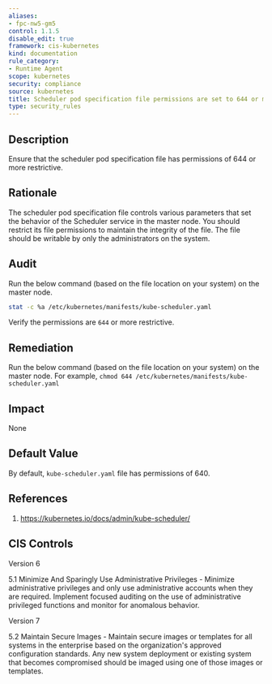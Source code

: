 ```yaml
---
aliases:
- fpc-nw5-gm5
control: 1.1.5
disable_edit: true
framework: cis-kubernetes
kind: documentation
rule_category:
- Runtime Agent
scope: kubernetes
security: compliance
source: kubernetes
title: Scheduler pod specification file permissions are set to 644 or more restrictive
type: security_rules
---
```


## Description

Ensure that the scheduler pod specification file has permissions of 644 or more restrictive.

## Rationale

The scheduler pod specification file controls various parameters that set the behavior of the Scheduler service in the master node. You should restrict its file permissions to maintain the integrity of the file. The file should be writable by only the administrators on the system.

## Audit

Run the below command (based on the file location on your system) on the master node.

```bash
stat -c %a /etc/kubernetes/manifests/kube-scheduler.yaml
```

Verify the permissions are `644` or more restrictive.

## Remediation

Run the below command (based on the file location on your system) on the master node. For example, `chmod 644 /etc/kubernetes/manifests/kube-scheduler.yaml`

## Impact

None

## Default Value

By default, `kube-scheduler.yaml` file has permissions of 640.

## References

1. https://kubernetes.io/docs/admin/kube-scheduler/

## CIS Controls

Version 6

5.1 Minimize And Sparingly Use Administrative Privileges - Minimize administrative privileges and only use administrative accounts when they are required. Implement focused auditing on the use of administrative privileged functions and monitor for anomalous behavior.

Version 7

5.2 Maintain Secure Images - Maintain secure images or templates for all systems in the enterprise based on the organization's approved configuration standards. Any new system deployment or existing system that becomes compromised should be imaged using one of those images or templates.
